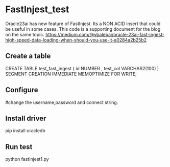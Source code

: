# FastInjest_test
Oracle23ai has new feature of FastInjest. Its a NON ACID insert that could be useful in some cases.
This code is a supporting document for the blog on the same topic.
https://medium.com/@vbalebai/oracle-23ai-fast-ingest-high-speed-data-loading-when-should-you-use-it-a0284a2b25b2

## Create a table 
CREATE TABLE test_fast_ingest (
    id        NUMBER  ,
    test_col  VARCHAR2(100)
) SEGMENT CREATION IMMEDIATE
  MEMOPTIMIZE FOR WRITE;

## Configure 
#change the username,password and connect string.

## Install driver
pip install oracledb

## Run test 
python  fastInjest1.py
